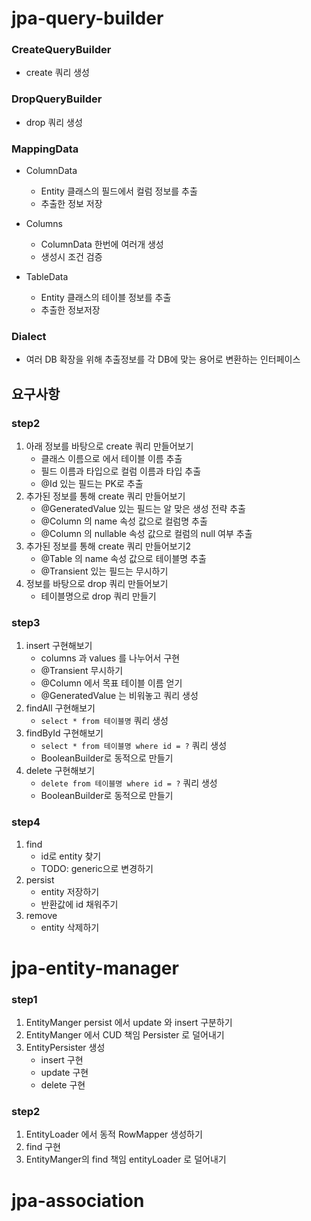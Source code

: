 
# jpa-query-builder

### CreateQueryBuilder
- create 쿼리 생성

### DropQueryBuilder
- drop 쿼리 생성

### MappingData
- ColumnData
    - Entity 클래스의 필드에서 컬럼 정보를 추출
    - 추출한 정보 저장

- Columns
    - ColumnData 한번에 여러개 생성
    - 생성시 조건 검증

- TableData
    - Entity 클래스의 테이블 정보를 추출
    - 추출한 정보저장

### Dialect
- 여러 DB 확장을 위해 추출정보를 각 DB에 맞는 용어로 변환하는 인터페이스

## 요구사항
### step2
1. 아래 정보를 바탕으로 create 쿼리 만들어보기
    - 클래스 이름으로 에서 테이블 이름 추출
    - 필드 이름과 타입으로 컬럼 이름과 타입 추출
    - @Id 있는 필드는 PK로 추출
2. 추가된 정보를 통해 create 쿼리 만들어보기
    - @GeneratedValue 있는 필드는 알 맞은 생성 전략 추출
    - @Column 의 name 속성 값으로 컬럼명 추출
    - @Column 의 nullable 속성 값으로 컬럼의 null 여부 추출
3. 추가된 정보를 통해 create 쿼리 만들어보기2
    - @Table 의 name 속성 값으로 테이블명 추출
    - @Transient 있는 필드는 무시하기
4. 정보를 바탕으로 drop 쿼리 만들어보기
    - 테이블명으로 drop 쿼리 만들기

### step3
1. insert 구현해보기
    - columns 과 values 를 나누어서 구현
    - @Transient 무시하기
    - @Column 에서 목표 테이블 이름 얻기
    - @GeneratedValue 는 비워놓고 쿼리 생성
2. findAll 구현해보기
    - `select * from 테이블명` 쿼리 생성
3. findById 구현해보기
    - `select * from 테이블명 where id = ?` 쿼리 생성
    - BooleanBuilder로 동적으로 만들기
4. delete 구현해보기
    - `delete from 테이블명 where id = ?` 쿼리 생성
    - BooleanBuilder로 동적으로 만들기

### step4
1. find
    - id로 entity 찾기
    - TODO: generic으로 변경하기
2. persist
    - entity 저장하기
    - 반환값에 id 채워주기
3. remove
    - entity 삭제하기

# jpa-entity-manager
### step1
1. EntityManger persist 에서 update 와 insert 구분하기
2. EntityManger 에서 CUD 책임 Persister 로 덜어내기
3. EntityPersister 생성
    - insert 구현
    - update 구현
    - delete 구현
### step2
1. EntityLoader 에서 동적 RowMapper 생성하기
2. find 구현
3. EntityManger의 find 책임 entityLoader 로 덜어내기

# jpa-association
